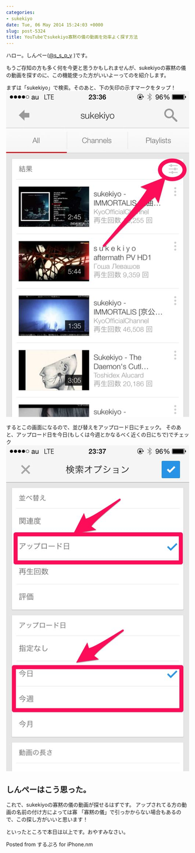 ```yaml
---
categories:
- sukekiyo
date: Tue, 06 May 2014 15:24:03 +0000
slug: post-5324
title: YouTubeでsukekiyo寡黙の儀の動画を効率よく探す方法
---
```


ハロー。しんぺー(<a href="https://twitter.com/s_s_p_y" target="_blank">@s_s_p_y</a> )です。

もうご存知の方も多く何を今更と思うかもしれませんが、sukekiyoの寡黙の儀の動画を探すのに、この機能使った方がいいよーってのを紹介します。

まずは「sukekiyo」で検索。そのあと、下の矢印の示すマークをタップ！
![](images/slooProImg_20140507002359.jpg)

するとこの画面になるので、並び替えをアップロード日にチェック。
そのあと、アップロード日を今日(もしくは今週とかなるべく近くの日にちで)でチェック
![](images/slooProImg_20140507002358.jpg)

<h2>しんぺーはこう思った。</h2>
これで、sukekiyoの寡黙の儀の動画が探せるはずです。
アップされてる方の動画の名前の付け方によっては寡 「寡黙の儀」で引っかからない場合もあるので、この探し方がいいと思います！

といったところで本日は以上です。おやすみなさい。

Posted from するぷろ for iPhone.nm